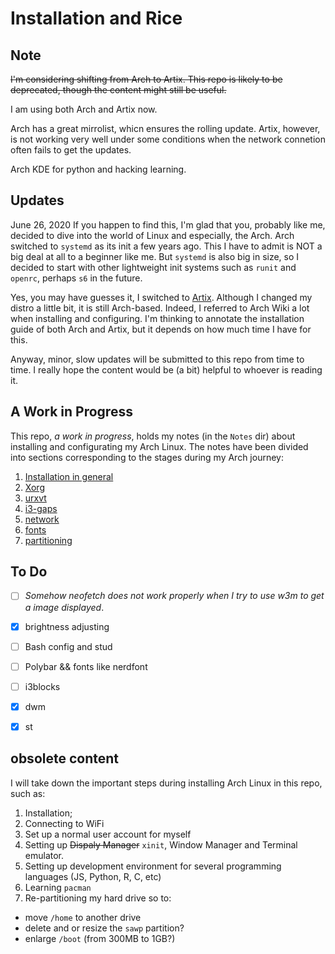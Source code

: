 # Installation and Rice

## Note
~~I'm considering shifting from Arch to Artix. This repo is likely to be deprecated, though the content might still be useful.~~

I am using both Arch and Artix now. 

Arch has a great mirrolist, whicn ensures the rolling update. Artix, however, is not working very well under some conditions when the network connetion often fails to get the updates.

Arch KDE for python and hacking learning.

## Updates 
June 26, 2020
If you happen to find this, I'm glad that you, probably like me, decided to dive into the world of Linux and especially, the Arch.
Arch switched to `systemd` as its init a few years ago. This I have to admit is NOT a big deal at all to a beginner like me. But `systemd` is also big in size, so I decided to start with other lightweight init systems such as `runit` and `openrc`, perhaps `s6` in the future. 

Yes, you may have guesses it, I switched to [Artix](https://artixlinux.org/).
Although I changed my distro a little bit, it is still Arch-based. Indeed, I referred to Arch Wiki a lot when installing and configuring. I'm thinking to annotate the installation guide of both Arch and Artix, but it depends on how much time I have for this. 

Anyway, minor, slow updates will be submitted to this repo from time to time. I really hope the content would be (a bit) helpful to whoever is reading it.

## A Work in Progress
This repo, *a work in progress*, holds my notes (in the `Notes` dir) about installing and configurating my Arch Linux. The notes have been divided into sections corresponding to the stages during my Arch journey:
1. [Installation in general](https://github.com/Linerre/Arch/blob/master/Notes/00-installation.md)
2. [Xorg](https://github.com/Linerre/Arch/blob/master/Notes/01-xorg.md)
3. [urxvt](https://github.com/Linerre/Arch/blob/master/Notes/02-urxvt.md)
4. [i3-gaps](https://github.com/Linerre/Arch/blob/master/Notes/03-i3wm.md)
5. [network](https://github.com/Linerre/Arch/blob/master/Notes/04-network.md)
6. [fonts](https://github.com/Linerre/Arch/blob/master/Notes/05-fonts.md)
7. [partitioning](https://github.com/Linerre/Arch/blob/master/Notes/06-partitioning.md)

## To Do
- [ ] *Somehow neofetch does not work properly when I try to use w3m to get a image displayed*. 
- [x] brightness adjusting
- [ ] Bash config and stud
- [ ] Polybar && fonts like nerdfont
- [ ] i3blocks
- [x] dwm
- [x] st


## obsolete content
I will take down the important steps during installing Arch Linux in this repo, such as:
1. Installation;
2. Connecting to WiFi
3. Set up a normal user account for myself
4. Setting up ~~Dispaly Manager~~ `xinit`, Window Manager and Terminal emulator.
5. Setting up development environment for several programming languages (JS, Python, R, C, etc)
6. Learning `pacman`
7. Re-partitioning my hard drive so to:
  - move `/home` to another drive
  - delete and or resize the `sawp` partition?
  - enlarge `/boot` (from 300MB to 1GB?)

